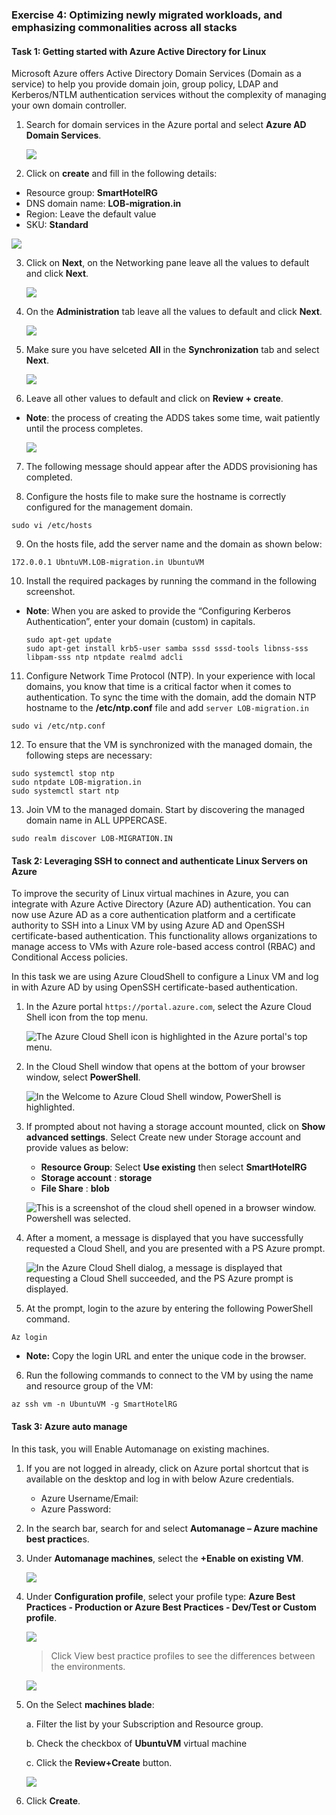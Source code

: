 ### Exercise 4: Optimizing newly migrated workloads, and emphasizing commonalities across all stacks

#### Task 1: Getting started with Azure Active Directory for Linux 

Microsoft Azure offers Active Directory Domain Services (Domain as a service) to help you provide domain join, group policy, LDAP and Kerberos/NTLM authentication services without the complexity of managing your own domain controller.

1. Search for domain services in the Azure portal and select **Azure AD Domain Services**.
   
   ![](Images/)

2. Click on **create** and fill in the following details:

 * Resource group: **SmartHotelRG**
 * DNS domain name: **LOB-migration.in**
 * Region: Leave the default value
 * SKU: **Standard**

  ![](Images/)

3. Click on **Next**, on the Networking pane leave all the values to default and click **Next**.

   ![](Images/)

4. On the **Administration** tab leave all the values to default and click **Next**.

   ![](Images/)

5. Make sure you have selceted **All** in the **Synchronization** tab and select **Next**.

   ![](Images/)

6. Leave all other values to default and click on **Review + create**.

 - **Note**: the process of creating the ADDS takes some time, wait patiently until the process completes.

   ![](Images/)

7. The following message should appear after the ADDS provisioning has completed.

8. Configure the hosts file to make sure the hostname is correctly configured for the management domain.

  ```
  sudo vi /etc/hosts
  ```
9. On the hosts file, add the server name and the domain as shown below:

  ```
  172.0.0.1 UbntuVM.LOB-migration.in UbuntuVM
  ```
10. Install the required packages by running the command in the following screenshot.

 - **Note**: When you are asked to provide the “Configuring Kerberos Authentication”, enter your domain (custom) in capitals.

   ```
   sudo apt-get update
   sudo apt-get install krb5-user samba sssd sssd-tools libnss-sss libpam-sss ntp ntpdate realmd adcli
   ```
11. Configure Network Time Protocol (NTP). In your experience with local domains, you know that time is a critical factor when it comes to authentication. To sync the time with the domain, add the domain NTP hostname to the  **/etc/ntp.conf** file and add `server LOB-migration.in`

   ```
   sudo vi /etc/ntp.conf
   ```
12. To ensure that the VM is synchronized with the managed domain, the following steps are necessary:

   ```
   sudo systemctl stop ntp
   sudo ntpdate LOB-migration.in
   sudo systemctl start ntp
   ```
13. Join VM to the managed domain. Start by discovering the managed domain name in ALL UPPERCASE.

   ```
   sudo realm discover LOB-MIGRATION.IN
   ```
 
#### Task 2: Leveraging SSH to connect and authenticate Linux Servers on Azure 

To improve the security of Linux virtual machines in Azure, you can integrate with Azure Active Directory (Azure AD) authentication. You can now use Azure AD as a core authentication platform and a certificate authority to SSH into a Linux VM by using Azure AD and OpenSSH certificate-based authentication. This functionality allows organizations to manage access to VMs with Azure role-based access control (RBAC) and Conditional Access policies.

In this task we are using Azure CloudShell to configure a Linux VM and log in with Azure AD by using OpenSSH certificate-based authentication.

1. In the Azure portal `https://portal.azure.com`, select the Azure Cloud Shell icon from the top menu.

   ![The Azure Cloud Shell icon is highlighted in the Azure portal's top menu.](Images/cloud-shell-icon.png "Azure Cloud Shell")

2. In the Cloud Shell window that opens at the bottom of your browser window, select **PowerShell**.

   ![In the Welcome to Azure Cloud Shell window, PowerShell is highlighted.](Images/cloud-shell-select-powershell.png "Azure Cloud Shell")

3. If prompted about not having a storage account mounted, click on **Show advanced settings**. Select Create new under Storage account and provide values as below: 
  
      - **Resource Group**: Select **Use existing** then select **SmartHotelRG**
      - **Storage account** : **storage<inject key="Suffix" enableCopy="false"/>**
      - **File Share** : **blob**

   ![This is a screenshot of the cloud shell opened in a browser window. Powershell was selected.](Images/b4-image36.png "Azure Cloud Shell")

4. After a moment, a message is displayed that you have successfully requested a Cloud Shell, and you are presented with a PS Azure prompt.

   ![In the Azure Cloud Shell dialog, a message is displayed that requesting a Cloud Shell succeeded, and the PS Azure prompt is displayed.](Images/cloud-shell-ps-azure-prompt.png "Azure Cloud Shell")
   
5. At the prompt, login to the azure by entering the following PowerShell command.

  ```
  Az login
  ```
  
 - **Note:** Copy the login URL and enter the unique code in the browser.
  
6. Run the following commands to connect to the VM by using the name and resource group of the VM:

  ```
  az ssh vm -n UbuntuVM -g SmartHotelRG
  ```
  

#### Task 3: Azure auto manage

In this task, you will Enable Automanage on existing machines.

1. If you are not logged in already, click on Azure portal shortcut that is available on the desktop and log in with below Azure credentials.
    * Azure Username/Email: <inject key="AzureAdUserEmail"></inject> 
    * Azure Password: <inject key="AzureAdUserPassword"></inject>

2. In the search bar, search for and select **Automanage – Azure machine best practice**s.

3. Under **Automanage machines**, select the **+Enable on existing VM**.
   
   ![](Images/upd-zero-vm-list-view.png)

4. Under **Configuration profile**, select your profile type: **Azure Best Practices - Production or Azure Best Practices - Dev/Test or Custom profile**.
   
   ![](Images/upd-existing-vm-quick-create.png)
   
   > Click View best practice profiles to see the differences between the environments.
    
   ![](Images/upd-browse-production-profile.png)

5. On the Select **machines blade**:

   a. Filter the list by your Subscription and Resource group.
   
   b. Check the checkbox of **UbuntuVM** virtual machine 
   
   c. Click the **Review+Create** button.
   
   ![](Images/auto-manage.png)

6. Click **Create**.


